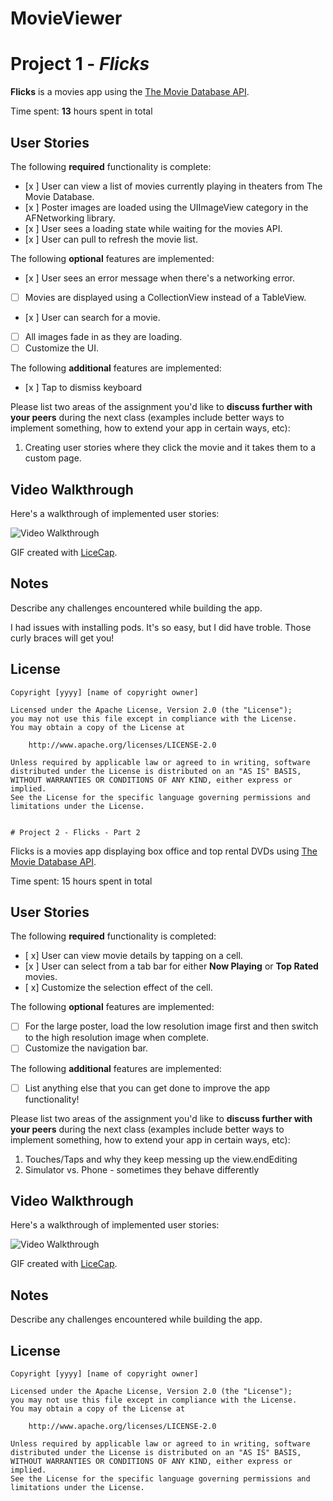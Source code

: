 # MovieViewer

# Project 1 - *Flicks*

**Flicks** is a movies app using the [The Movie Database API](http://docs.themoviedb.apiary.io/#).

Time spent: **13** hours spent in total

## User Stories

The following **required** functionality is complete:

- [x ] User can view a list of movies currently playing in theaters from The Movie Database.
- [x ] Poster images are loaded using the UIImageView category in the AFNetworking library.
- [x ] User sees a loading state while waiting for the movies API.
- [x ] User can pull to refresh the movie list.

The following **optional** features are implemented:


- [x ] User sees an error message when there's a networking error.
- [ ] Movies are displayed using a CollectionView instead of a TableView.
- [x ] User can search for a movie.
- [ ] All images fade in as they are loading.
- [ ] Customize the UI.

The following **additional** features are implemented:

- [x ] Tap to dismiss keyboard

Please list two areas of the assignment you'd like to **discuss further with your peers** during the next class (examples include better ways to implement something, how to extend your app in certain ways, etc):

1. Creating user stories where they click the movie and it takes them to a custom page.

## Video Walkthrough 

Here's a walkthrough of implemented user stories:

<img src='http://i.imgur.com/u6k8npB.gif' title='Video Walkthrough' width='' alt='Video Walkthrough' />

GIF created with [LiceCap](http://www.cockos.com/licecap/).

## Notes

Describe any challenges encountered while building the app.

I had issues with installing pods. It's so easy, but I did have troble. 
Those curly braces will get you!

## License

    Copyright [yyyy] [name of copyright owner]

    Licensed under the Apache License, Version 2.0 (the "License");
    you may not use this file except in compliance with the License.
    You may obtain a copy of the License at

        http://www.apache.org/licenses/LICENSE-2.0

    Unless required by applicable law or agreed to in writing, software
    distributed under the License is distributed on an "AS IS" BASIS,
    WITHOUT WARRANTIES OR CONDITIONS OF ANY KIND, either express or implied.
    See the License for the specific language governing permissions and
    limitations under the License.
    
    
    # Project 2 - Flicks - Part 2

Flicks is a movies app displaying box office and top rental DVDs using [The Movie Database API](http://docs.themoviedb.apiary.io/#).

Time spent: 15 hours spent in total

## User Stories

The following **required** functionality is completed:

- [ x] User can view movie details by tapping on a cell.
- [x ] User can select from a tab bar for either **Now Playing** or **Top Rated** movies.
- [ x] Customize the selection effect of the cell.

The following **optional** features are implemented:

- [ ] For the large poster, load the low resolution image first and then switch to the high resolution image when complete.
- [ ] Customize the navigation bar.

The following **additional** features are implemented:

- [ ] List anything else that you can get done to improve the app functionality!

Please list two areas of the assignment you'd like to **discuss further with your peers** during the next class (examples include better ways to implement something, how to extend your app in certain ways, etc):

1. Touches/Taps and why they keep messing up the view.endEditing
2. Simulator vs. Phone - sometimes they behave differently

## Video Walkthrough 

Here's a walkthrough of implemented user stories:

<img src='http://imgur.com/GQXDv71' title='Video Walkthrough' width='' alt='Video Walkthrough' />

GIF created with [LiceCap](http://www.cockos.com/licecap/).

## Notes

Describe any challenges encountered while building the app.

## License

    Copyright [yyyy] [name of copyright owner]

    Licensed under the Apache License, Version 2.0 (the "License");
    you may not use this file except in compliance with the License.
    You may obtain a copy of the License at

        http://www.apache.org/licenses/LICENSE-2.0

    Unless required by applicable law or agreed to in writing, software
    distributed under the License is distributed on an "AS IS" BASIS,
    WITHOUT WARRANTIES OR CONDITIONS OF ANY KIND, either express or implied.
    See the License for the specific language governing permissions and
    limitations under the License.
